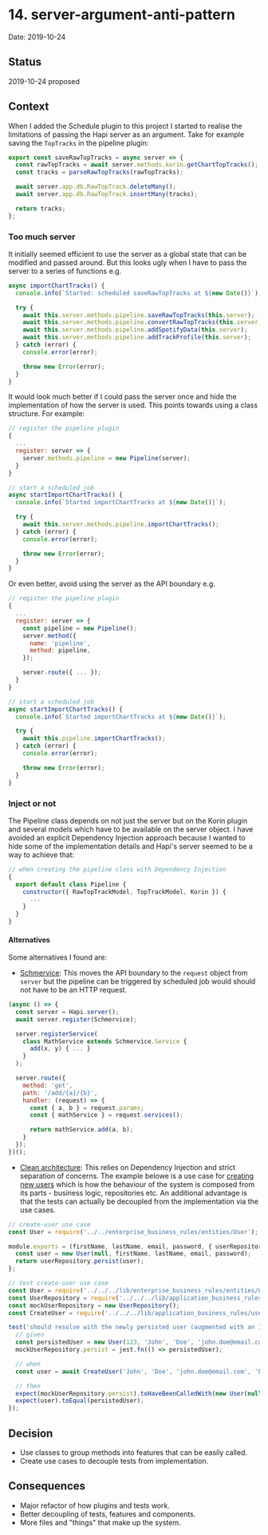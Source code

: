 # 14. server-argument-anti-pattern

Date: 2019-10-24

## Status

2019-10-24 proposed

## Context

When I added the Schedule plugin to this project I started to realise the limitations of passing the Hapi server as an argument. Take for example saving the `TopTracks` in the pipeline plugin:

```JavaScript
export const saveRawTopTracks = async server => {
  const rawTopTracks = await server.methods.korin.getChartTopTracks();
  const tracks = parseRawTopTracks(rawTopTracks);

  await server.app.db.RawTopTrack.deleteMany();
  await server.app.db.RawTopTrack.insertMany(tracks);

  return tracks;
};
```

### Too much server

It initially seemed efficient to use the server as a global state that can be modified and passed around. But this looks ugly when I have to pass the server to a series of functions e.g.

```JavaScript
async importChartTracks() {
  console.info(`Started: scheduled saveRawTopTracks at ${new Date()}`);

  try {
    await this.server.methods.pipeline.saveRawTopTracks(this.server);
    await this.server.methods.pipeline.convertRawTopTracks(this.server);
    await this.server.methods.pipeline.addSpotifyData(this.server);
    await this.server.methods.pipeline.addTrackProfile(this.server);
  } catch (error) {
    console.error(error);

    throw new Error(error);
  }
}
```

It would look much better if I could pass the server once and hide the implementation of how the server is used. This points towards using a class structure. For example:

```JavaScript
// register the pipeline plugin
{
  ...
  register: server => {
    server.methods.pipeline = new Pipeline(server);
  }
}

// start a scheduled job
async startImportChartTracks() {
  console.info(`Started importChartTracks at ${new Date()}`);

  try {
    await this.server.methods.pipeline.importChartTracks();
  } catch (error) {
    console.error(error);

    throw new Error(error);
  }
}
```

Or even better, avoid using the server as the API boundary e.g.

```JavaScript
// register the pipeline plugin
{
  ...
  register: server => {
    const pipeline = new Pipeline();
    server.method({
      name: 'pipeline',
      method: pipeline,
    });

    server.route({ ... });
  }
}

// start a scheduled job
async startImportChartTracks() {
  console.info(`Started importChartTracks at ${new Date()}`);

  try {
    await this.pipeline.importChartTracks();
  } catch (error) {
    console.error(error);

    throw new Error(error);
  }
}
```

### Inject or not

The Pipeline class depends on not just the server but on the Korin plugin and several models which have to be available on the server object. I have avoided an explicit Dependency Injection approach because I wanted to hide some of the implementation details and Hapi's server seemed to be a way to achieve that:

```JavaScript
// when creating the pipeline class with Dependency Injection
{
  export default class Pipeline {
    constructor({ RawTopTrackModel, TopTrackModel, Korin }) {
      ...
    }
  }
}
```

#### Alternatives

Some alternatives I found are:

- [Schmervice][github-schmervice]: This moves the API boundary to the `request` object from `server` but the pipeline can be triggered by scheduled job would should not have to be an HTTP request.

```JavaScript
(async () => {
  const server = Hapi.server();
  await server.register(Schmervice);

  server.registerService(
    class MathService extends Schmervice.Service {
      add(x, y) { ... }
    }
  );

  server.route({
    method: 'get',
    path: '/add/{a}/{b}',
    handler: (request) => {
      const { a, b } = request.params;
      const { mathService } = request.services();

      return mathService.add(a, b);
    }
  });
})();
```

- [Clean architecture][hapi-clean-architecture]: This relies on Dependency Injection and strict separation of concerns. The example belowe is a use case for [creating new users][hapi-clean-use-case-example] which is how the behaviour of the system is composed from its parts - business logic, repositories etc. An additional advantage is that the tests can actually be decoupled from the implementation via the use cases.

```JavaScript
// create-user use case
const User = require('../../enterprise_business_rules/entities/User');

module.exports = (firstName, lastName, email, password, { userRepository }) => {
  const user = new User(null, firstName, lastName, email, password);
  return userRepository.persist(user);
};

// test create-user use case
const User = require('../../../lib/enterprise_business_rules/entities/User');
const UserRepository = require('../../../lib/application_business_rules/repositories/UserRepository');
const mockUserRepository = new UserRepository();
const CreateUser = require('../../../lib/application_business_rules/use_cases/CreateUser');

test('should resolve with the newly persisted user (augmented with an ID)', async () => {
  // given
  const persistedUser = new User(123, 'John', 'Doe', 'john.doe@email.com', 'P@s$W0rD');
  mockUserRepository.persist = jest.fn(() => persistedUser);

  // when
  const user = await CreateUser('John', 'Doe', 'john.doe@email.com', 'P@s$W0rD', { userRepository: mockUserRepository });

  // then
  expect(mockUserRepository.persist).toHaveBeenCalledWith(new User(null, 'John', 'Doe', 'john.doe@email.com', 'P@s$W0rD'));
  expect(user).toEqual(persistedUser);
});
```

## Decision

- Use classes to group methods into features that can be easily called.
- Create use cases to decouple tests from implementation.

## Consequences

- Major refactor of how plugins and tests work.
- Better decoupling of tests, features and components.
- More files and "things" that make up the system.

[github-schmervice]: https://github.com/hapipal/schmervice
[hapi-clean-architecture]: https://github.com/jbuget/nodejs-clean-architecture-app
[hapi-clean-use-case-example]: https://github.com/jbuget/nodejs-clean-architecture-app/blob/master/lib/application_business_rules/use_cases/CreateUser.js
